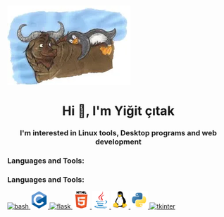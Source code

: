 ![MasterHead](img.png)
<h1 align="center">Hi 👋, I'm Yiğit çıtak</h1>
<h3 align="center">I'm interested in Linux tools, Desktop programs and web development</h3>

<h3 align="left">Languages and Tools:</h3>
<h3 align="left">Languages and Tools:</h3>
<p align="left"> 
    <a href="https://www.gnu.org/software/bash/" target="_blank" rel="noreferrer"> 
        <img src="https://www.vectorlogo.zone/logos/gnu_bash/gnu_bash-icon.svg" alt="bash" width="40" height="40"/> 
    </a> 
    <a href="https://www.cprogramming.com/" target="_blank" rel="noreferrer"> 
        <img src="https://raw.githubusercontent.com/devicons/devicon/master/icons/c/c-original.svg" alt="c" width="40" height="40"/> 
    </a> 
    <a href="https://flask.palletsprojects.com/" target="_blank" rel="noreferrer"> 
        <img src="https://www.vectorlogo.zone/logos/pocoo_flask/pocoo_flask-icon.svg" alt="flask" width="40" height="40"/> 
    </a> 
    <a href="https://www.w3.org/html/" target="_blank" rel="noreferrer"> 
        <img src="https://raw.githubusercontent.com/devicons/devicon/master/icons/html5/html5-original-wordmark.svg" alt="html5" width="40" height="40"/> 
    </a> 
    <a href="https://www.java.com" target="_blank" rel="noreferrer"> 
        <img src="https://raw.githubusercontent.com/devicons/devicon/master/icons/java/java-original.svg" alt="java" width="40" height="40"/> 
    </a> 
    <a href="https://www.linux.org/" target="_blank" rel="noreferrer"> 
        <img src="https://raw.githubusercontent.com/devicons/devicon/master/icons/linux/linux-original.svg" alt="linux" width="40" height="40"/> 
    </a> 
    <a href="https://www.python.org" target="_blank" rel="noreferrer"> 
        <img src="https://raw.githubusercontent.com/devicons/devicon/master/icons/python/python-original.svg" alt="python" width="40" height="40"/> 
    </a> 
    <a href="https://docs.python.org/3/library/tkinter.html" target="_blank" rel="noreferrer"> 
        <img src="https://upload.wikimedia.org/wikipedia/commons/thumb/2/20/Tkinter-logo.svg/1200px-Tkinter-logo.svg.png" alt="tkinter" width="40" height="40"/> 
    </a> 
</p>
